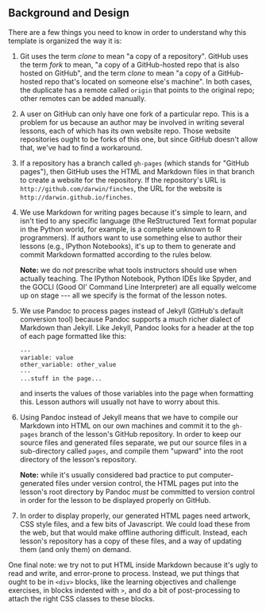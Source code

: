 ## Background and Design

There are a few things you need to know in order to understand why
this template is organized the way it is:

1.  Git uses the term *clone* to mean "a copy of a repository".
    GitHub uses the term *fork* to mean, "a copy of a GitHub-hosted
    repo that is also hosted on GitHub", and the term *clone* to mean
    "a copy of a GitHub-hosted repo that's located on someone else's
    machine".  In both cases, the duplicate has a remote called
    `origin` that points to the original repo; other remotes can be
    added manually.

2.  A user on GitHub can only have one fork of a particular repo.
    This is a problem for us because an author may be involved in
    writing several lessons, each of which has its own website repo.
    Those website repositories ought to be forks of this one, but
    since GitHub doesn't allow that, we've had to find a workaround.

3.  If a repository has a branch called `gh-pages` (which stands for
    "GitHub pages"), then GitHub uses the HTML and Markdown files in
    that branch to create a website for the repository.  If the
    repository's URL is `http://github.com/darwin/finches`, the URL
    for the website is `http://darwin.github.io/finches`.

4.  We use Markdown for writing pages because it's simple to learn,
    and isn't tied to any specific language (the ReStructured Text
    format popular in the Python world, for example, is a complete
    unknown to R programmers).  If authors want to use something else
    to author their lessons (e.g., IPython Notebooks), it's up to them
    to generate and commit Markdown formatted according to the rules
    below.

    **Note:** we do *not* prescribe what tools instructors should use
    when actually teaching.  The IPython Notebook, Python IDEs like
    Spyder, and the GOCLI (Good Ol' Command Line Interpreter) are all
    equally welcome up on stage --- all we specify is the format of
    the lesson notes.

5.  We use Pandoc to process pages instead of Jekyll (GitHub's default
    conversion tool) because Pandoc supports a much richer dialect of
    Markdown than Jekyll.  Like Jekyll, Pandoc looks for a header at
    the top of each page formatted like this:

    ~~~
    ---
    variable: value
    other_variable: other_value
    ---
    ...stuff in the page...
    ~~~

    and inserts the values of those variables into the page when
    formatting this.  Lesson authors will usually not have to worry
    about this.

6.  Using Pandoc instead of Jekyll means that we have to compile our
    Markdown into HTML on our own machines and commit it to the
    `gh-pages` branch of the lesson's GitHub repository.  In order to
    keep our source files and generated files separate, we put our
    source files in a sub-directory called `pages`, and compile them
    "upward" into the root directory of the lesson's repository.

    **Note:** while it's usually considered bad practice to put
    computer-generated files under version control, the HTML pages put
    into the lesson's root directory by Pandoc *must* be committed to
    version control in order for the lesson to be displayed properly
    on GitHub.

7.  In order to display properly, our generated HTML pages need
    artwork, CSS style files, and a few bits of Javascript.  We could
    load these from the web, but that would make offline authoring
    difficult.  Instead, each lesson's repository has a copy of these
    files, and a way of updating them (and only them) on demand.

One final note: we try not to put HTML inside Markdown because it's
ugly to read and write, and error-prone to process. Instead, we put
things that ought to be in `<div>` blocks, like the learning
objectives and challenge exercises, in blocks indented with `>`, and
do a bit of post-processing to attach the right CSS classes to these
blocks.
